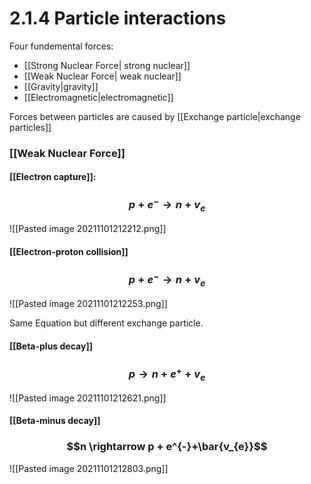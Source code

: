 # 2.1.4 Particle interactions

Four fundemental forces:
- [[Strong Nuclear Force| strong nuclear]]
- [[Weak Nuclear Force| weak nuclear]]
- [[Gravity|gravity]]
- [[Electromagnetic|electromagnetic]]

Forces between particles are caused by [[Exchange particle|exchange particles]]

### [[Weak Nuclear Force]]
#### [[Electron capture]]:  
### $$p + e^{-}\rightarrow n +v_{e}$$
![[Pasted image 20211101212212.png]]
#### [[Electron-proton collision]]
### $$p + e^{-}\rightarrow n +v_{e}$$
![[Pasted image 20211101212253.png]]

Same Equation but different exchange particle.

#### [[Beta-plus decay]]
### $$p \rightarrow n + e^{+} + v_{e}$$
![[Pasted image 20211101212621.png]]
#### [[Beta-minus decay]]
### $$n \rightarrow p + e^{-}+\bar{v_{e}}$$
![[Pasted image 20211101212803.png]]